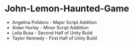 # John-Lemon-Haunted-Game
- Angelina Polidoro - Major Script Addition
- Aidan Hurley - Minor Script Addittion
- Leila Busa - Second Half of Unity Build
- Taylor Kennedy - First Half of Unity Build
